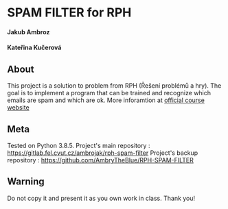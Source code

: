 # SPAM FILTER for RPH
#### Jakub Ambroz
#### Kateřina Kučerová
## About
This project is a solution to problem from RPH (Řešení problémů a hry). The goal is to implement a program that can be trained and recognize which emails are spam and which are ok. More inforamtion at [official course website](https://cw.fel.cvut.cz/wiki/courses/b4b33rph/cviceni/spam/start)
## Meta
Tested on Python 3.8.5.
Project's main repository : https://gitlab.fel.cvut.cz/ambrojak/rph-spam-filter
Project's backup repository : https://github.com/AmbryTheBlue/RPH-SPAM-FILTER
## Warning
Do not copy it and present it as you own work in class. Thank you!